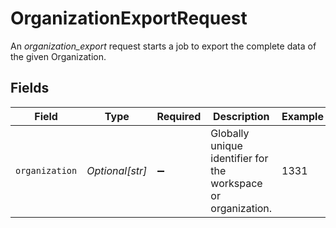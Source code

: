 # OrganizationExportRequest

An *organization_export* request starts a job to export the complete data of the given Organization.


## Fields

| Field                                                         | Type                                                          | Required                                                      | Description                                                   | Example                                                       |
| ------------------------------------------------------------- | ------------------------------------------------------------- | ------------------------------------------------------------- | ------------------------------------------------------------- | ------------------------------------------------------------- |
| `organization`                                                | *Optional[str]*                                               | :heavy_minus_sign:                                            | Globally unique identifier for the workspace or organization. | 1331                                                          |